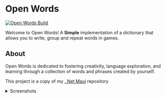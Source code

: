 # Open Words

[![Open Words Build](https://github.com/sipasi/open_words/actions/workflows/build.yml/badge.svg)](https://github.com/sipasi/open_words/actions/workflows/build.yml)

Welcome to Open Words! A **Simple** implementation of a dictionary that allows you to write, group and repeat words in games.

## About

Open Words is dedicated to fostering creativity, language exploration, and learning through a collection of words and phrases created by yourself.

This project is a copy of my [. Net Maui](https://github.com/sipasi/OpenDictionary) repository

<details>
  <summary>Screenshots</summary> 

  ### dark and light

  <img src="https://github.com/sipasi/open_words/blob/main/screenshots/phone/group_page_dark.png?raw=true" width="30%"><img/> 
  <img src="https://github.com/sipasi/open_words/blob/main/screenshots/phone/group_page_light.png?raw=true" width="30%"><img/> 

  ### build vocabulary

  <img src="https://github.com/sipasi/open_words/blob/main/screenshots/phone/group_detail_page_dark.png?raw=true" width="30%"><img/> 
  <img src="https://github.com/sipasi/open_words/blob/main/screenshots/phone/word_detail_page_dark.png?raw=true" width="30%"><img/> 

  > metadata loading supports only english words
 
  ### export

  <img src="https://github.com/sipasi/open_words/blob/main/screenshots/phone/export_page_dark.png?raw=true" width="30%"><img/> 
  <img src="https://github.com/sipasi/open_words/blob/main/screenshots/phone/export_pdf_example_dark.png?raw=true" width="30%"><img/>

  > supports formats: pdf, text, json and excel
 
  ### games

  <img src="https://github.com/sipasi/open_words/blob/main/screenshots/phone/compare_game_page_dark.png?raw=true" width="30%"><img/> 
  
</details>